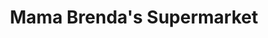 ---
title: "Mama Brenda's Supermarket"
url: /wundanyi/mama-brendas-supermarket/
shop: supermarket
---